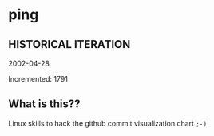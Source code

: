 # ping

## HISTORICAL ITERATION
2002-04-28

Incremented: 1791

## What is this?? 
Linux skills to hack the github commit visualization chart `;-)`

